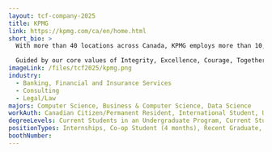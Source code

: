 ```yaml
---
layout: tcf-company-2025
title: KPMG
link: https://kpmg.com/ca/en/home.html
short_bio: >
  With more than 40 locations across Canada, KPMG employs more than 10,000 people and is home to a diverse workforce that inspires confidence, empowers change and drives innovation. KPMG in Canada offers a wide range of professional services across Canadian industries. Our KPMG thought leaders deliver the latest insights, trends and resources to help support and inform your organization's financial, operational and strategic objectives.

  Guided by our core values of Integrity, Excellence, Courage, Together and For Better, we are committed to making a difference for our clients, our communities and our people. This commitment has KPMG consistently ranked one of Canada's top employers and one of the best places to work in the country.
imageLink: /files/tcf2025/kpmg.png
industry:
  - Banking, Financial and Insurance Services
  - Consulting
  - Legal/Law
majors: Computer Science, Business & Computer Science, Data Science
workAuth: Canadian Citizen/Permanent Resident, International Student, US Citizen, All
degreeLevels: Current Students in an Undergraduate Program, Current Students in a Masters Program
positionTypes: Internships, Co-op Student (4 months), Recent Graduate, Full-time
boothNumber:
---
```

